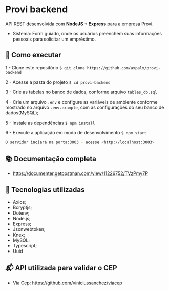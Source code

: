 # Provi backend

API REST desenvolvida com **NodeJS + Express** para a empresa Provi.

- Sistema: Form guiado, onde os usuários preenchem suas informações pessoais para solicitar um empréstimo.

## :rocket: Como executar

1 - Clone este repositório
`$ git clone https://github.com/axpalx/provi-backend`

2 - Acesse a pasta do projeto
`$ cd provi-backend`

3 - Crie as tabelas no banco de dados, conforme arquivo `tables_db.sql`

4 - Crie um arquivo `.env` e configure as variáveis de ambiente conforme mostrado no arquivo `.env.example`, com as configurações do seu banco de dados(MySQL);

5 - Instale as dependências
`$ npm install`

6 - Execute a aplicação em modo de desenvolvimento
`$ npm start`

```bash
O servidor inciará na porta:3003 - acesse <http://localhost:3003>
```

## 📚 Documentação completa

- https://documenter.getpostman.com/view/11226752/TVzPmy7P

## 🔧 Tecnologias utilizadas

- Axios;
- Bcryptjs;
- Dotenv;
- Node.js;
- Express;
- Jsonwebtoken;
- Knex;
- MySQL;
- Typescript;
- Uuid

## 📬 API utilizada para validar o CEP

- Via Cep: https://github.com/viniciussanchez/viacep
